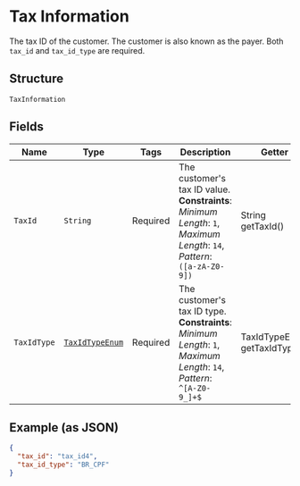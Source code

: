 
# Tax Information

The tax ID of the customer. The customer is also known as the payer. Both `tax_id` and `tax_id_type` are required.

## Structure

`TaxInformation`

## Fields

| Name | Type | Tags | Description | Getter | Setter |
|  --- | --- | --- | --- | --- | --- |
| `TaxId` | `String` | Required | The customer's tax ID value.<br>**Constraints**: *Minimum Length*: `1`, *Maximum Length*: `14`, *Pattern*: `([a-zA-Z0-9])` | String getTaxId() | setTaxId(String taxId) |
| `TaxIdType` | [`TaxIdTypeEnum`](../../doc/models/tax-id-type-enum.md) | Required | The customer's tax ID type.<br>**Constraints**: *Minimum Length*: `1`, *Maximum Length*: `14`, *Pattern*: `^[A-Z0-9_]+$` | TaxIdTypeEnum getTaxIdType() | setTaxIdType(TaxIdTypeEnum taxIdType) |

## Example (as JSON)

```json
{
  "tax_id": "tax_id4",
  "tax_id_type": "BR_CPF"
}
```

